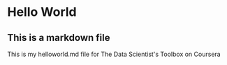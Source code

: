 Hello World
===================

## This is a markdown file

This is my helloworld.md file for The Data Scientist's Toolbox on Coursera
